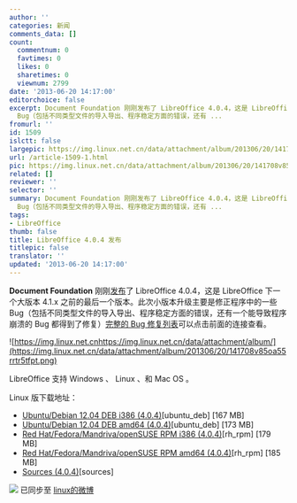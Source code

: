 ```yaml
---
author: ''
categories: 新闻
comments_data: []
count:
  commentnum: 0
  favtimes: 0
  likes: 0
  sharetimes: 0
  viewnum: 2799
date: '2013-06-20 14:17:00'
editorchoice: false
excerpt: Document Foundation 刚刚发布了 LibreOffice 4.0.4，这是 LibreOffice 下一个大版本 4.1.x 之前的最后一个版本。此次小版本升级主要是修正程序中的一些
  Bug（包括不同类型文件的导入导出、程序稳定方面的错误，还有 ...
fromurl: ''
id: 1509
islctt: false
largepic: https://img.linux.net.cn/data/attachment/album/201306/20/141708v85oa55rrtr5tfpt.png
url: /article-1509-1.html
pic: https://img.linux.net.cn/data/attachment/album/201306/20/141708v85oa55rrtr5tfpt.png.thumb.jpg
related: []
reviewer: ''
selector: ''
summary: Document Foundation 刚刚发布了 LibreOffice 4.0.4，这是 LibreOffice 下一个大版本 4.1.x 之前的最后一个版本。此次小版本升级主要是修正程序中的一些
  Bug（包括不同类型文件的导入导出、程序稳定方面的错误，还有 ...
tags:
- LibreOffice
thumb: false
title: LibreOffice 4.0.4 发布
titlepic: false
translator: ''
updated: '2013-06-20 14:17:00'
---
```


**Document Foundation** 刚刚[发布](http://blog.documentfoundation.org/2013/06/19/the-document-foundation-announces-libreoffice-4-0-4/)了 LibreOffice 4.0.4，这是 LibreOffice 下一个大版本 4.1.x 之前的最后一个版本。此次小版本升级主要是修正程序中的一些 Bug（包括不同类型文件的导入导出、程序稳定方面的错误，还有一个能导致程序崩溃的 Bug 都得到了修复）[完整的 Bug 修复列表](https://wiki.documentfoundation.org/Releases/4.0.4/RC1)可以点击前面的连接查看。


![https://img.linux.net.cnhttps://img.linux.net.cn/data/attachment/album/](https://img.linux.net.cn/data/attachment/album/201306/20/141708v85oa55rrtr5tfpt.png)


LibreOffice 支持 Windows 、 Linux 、和 Mac OS 。


Linux 版下载地址：


* [Ubuntu/Debian 12.04 DEB i386 (4.0.4)](http://download.documentfoundation.org/libreoffice/stable/4.0.4/deb/x86/LibreOffice_4.0.4_Linux_x86_deb.tar.gz)[ubuntu\_deb] [167 MB]
* [Ubuntu/Debian 12.04 DEB amd64 (4.0.4)](http://download.documentfoundation.org/libreoffice/stable/4.0.4/deb/x86_64/LibreOffice_4.0.4_Linux_x86-64_deb.tar.gz)[ubuntu\_deb] [173 MB]
* [Red Hat/Fedora/Mandriva/openSUSE RPM i386 (4.0.4)](http://download.documentfoundation.org/libreoffice/stable/4.0.4/rpm/x86/LibreOffice_4.0.4_Linux_x86_rpm.tar.gz)[rh\_rpm] [179 MB]
* [Red Hat/Fedora/Mandriva/openSUSE RPM amd64 (4.0.4)](http://download.documentfoundation.org/libreoffice/stable/4.0.4/rpm/x86_64/LibreOffice_4.0.4_Linux_x86-64_rpm.tar.gz)[rh\_rpm] [185 MB]
* [Sources (4.0.4)](http://www.libreoffice.org/download/?type=src&version=4.0.4)[sources]


![](https://img.linux.net.cn/xwb/images/bgimg/icon_logo.png) 已同步至 [linux的微博](http://weibo.com/1772191555/zCimi3Deo)